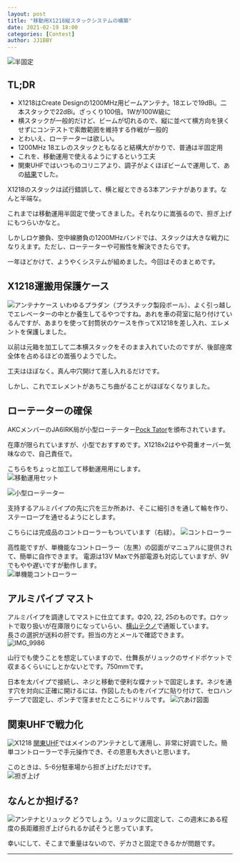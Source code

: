 ```yaml
---
layout: post
title: "移動用X1218縦スタックシステムの構築"
date: 2021-02-19 18:00
categories: [Contest]
author: JJ1BBY
---
```

![半固定](https://user-images.githubusercontent.com/79028771/108472690-6d73c600-72d0-11eb-8206-dfc09adffb6a.jpg)
## TL;DR
* X1218はCreate Designの1200MHz用ビームアンテナ。18エレで19dBi。二本スタックで22dBi。ざっくり100倍。1Wが100W級に  
* 横スタックが一般的だけど、ビームが切れるので、縦に並べて横方向を狭くせずにコンテストで索敵範囲を維持する作戦が一般的  
* とわいえ、ローテーターは欲しい。
* 1200MHz 18エレのスタックともなると結構大がかりで、普通は半固定用  
* これを、移動運用で使えるようにするという工夫
* 関東UHFではいつものコリニアより、調子がよくほぼビームで運用して、あの[結果](https://jj1bby.com/contest/2021/02/14/2021-Kanto-UHF.html)でした。  

X1218のスタックは試行錯誤して、横と縦とできる3本アンテナがあります。なんと半端な。  

これまでは移動運用半固定で使ってきました。それなりに嵩張るので、担ぎ上げにもつらいかなと。  

しかしロケ勝負、空中線勝負の1200MHzバンドでは、スタックは大きな戦力になりえます。ただし、ローテーターや可搬性を解決できたらです。  

一年ほどかけて、ようやくシステムが組めました。今回はそのまとめです。  

## X1218運搬用保護ケース  
![アンテナケース](https://user-images.githubusercontent.com/79028771/108472694-6ea4f300-72d0-11eb-8253-c621699f4d6a.jpg)
いわゆるプラダン（プラスチック製段ボール）、よく引っ越しでエレベーターの中とか養生してるやつですね。あれを車の荷室に貼り付けているんですが、あまりを使って封筒状のケースを作ってX1218を差し入れ、エレメントを保護しました。  

以前は元箱を加工して二本横スタックをそのまま入れていたのですが、後部座席全体を占めるほどの嵩張りようでした。  

工夫はほぼなく。真ん中穴開けて差し入れるだけです。  

しかし、これでエレメントがあちこち曲がることがほぼなくなりました。  

## ローテーターの確保  
AKCメンバーのJA6IRK局が小型ローテーター[Pock Tator](http://pocke.tech/sell/pocke-tator/)を頒布されています。  

在庫が限られていますが、小型でおすすめです。X1218x2はやや荷重オーバー気味なので、自己責任で。  

こちらをちょっと加工して移動運用用にします。  
![移動運用セット](https://user-images.githubusercontent.com/79028771/108472705-719fe380-72d0-11eb-9ba2-c561c2312039.jpg)

![小型ローテーター](https://user-images.githubusercontent.com/79028771/108472718-749ad400-72d0-11eb-9f32-4730c82efe9b.JPG)

支持するアルミパイプの先に穴を三か所あけ、そこに細引きを通して輪を作り、ステーロープを通せるようにとします。  

こちらには完成品のコントローラーもついています（右緑）。
![コントローラー](https://user-images.githubusercontent.com/79028771/108472699-706eb680-72d0-11eb-9654-82e6e6675e87.jpg)

高性能ですが、単機能なコントローラー（左黒）の図面がマニュアルに提供されて、簡単に自作できます。  電源は13V Maxで外部電源も対応していますが、9Vでもやや遅いですが動作します。  
![単機能コントローラー](https://user-images.githubusercontent.com/79028771/108472696-6fd62000-72d0-11eb-8fc7-f3e3de0880bd.jpg)

## アルミパイプ マスト  
アルミパイプを調達してマストに仕立てます。Φ20, 22, 25のものです。ロケットで取り扱いが在庫限りになっていらい、[横山テクノ](http://www.yokoyama-techno.net/)で通販しています。  
長さの選択が送料の肝です。担当の方とメールで確認できます。  
![IMG_9986](https://user-images.githubusercontent.com/79028771/108472684-6c429900-72d0-11eb-898e-25f0473d23b6.jpg)

山行でも使うことを想定していますので、仕舞長がリュックのサイドポケットで収まるくらいにしとかないとです。750mmです。  

日本を太パイプで接続し、ネジと移動で便利な蝶ナットで固定します。ネジを通す穴を対向に正確に開けるには、作図したものをパイプに貼り付けて、セロハンテープで固定し、ポンチで窪ませたところにドリルです。
![穴あけ図面](https://user-images.githubusercontent.com/79028771/108477025-0ce78780-72d6-11eb-9625-559dcaccc643.png)

## 関東UHFで戦力化
![X1218](https://user-images.githubusercontent.com/79028771/108472673-6947a880-72d0-11eb-96e8-47d8ae1a5943.jpg)
[関東UHF](https://jj1bby.com/contest/2021/02/14/2021-Kanto-UHF.html)ではメインのアンテナとして運用し、非常に好調でした。簡単コントローラーで手元操作でき、その恩恵も大きいと思います。  

このときは、5-6分駐車場から担ぎ上げただけです。  
![担ぎ上げ](https://user-images.githubusercontent.com/79028771/108472714-7369a700-72d0-11eb-994e-88cae7355e4e.jpg)


## なんとか担げる?
![アンテナとリュック](https://user-images.githubusercontent.com/79028771/108472680-6b116c00-72d0-11eb-9059-518b8e156f47.jpg)
どうでしょう。リュックに固定して、この週末にある程度の長距離担ぎ上げられるか試そうと思っています。  

幸いにして、そこまで重量はないので、デカさと固定できるかが問題です。  

---
   
<script src="https://utteranc.es/client.js"
        repo="JJ1BBY/JJ1BBY.github.io"
        issue-term="pathname"
        theme="github-light"
        crossorigin="anonymous"
        async>
</script>

